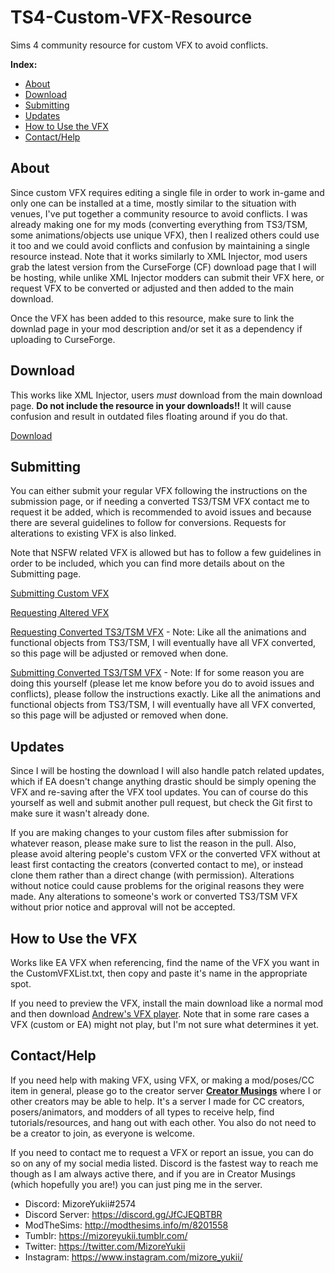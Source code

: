# TS4-Custom-VFX-Resource
Sims 4 community resource for custom VFX to avoid conflicts.

**Index:**
* [About](https://github.com/MizoreYukii/TS4-Custom-VFX-Resource/edit/main/README.md#about)
* [Download](https://github.com/MizoreYukii/TS4-Custom-VFX-Resource/edit/main/README.md#download)
* [Submitting](https://github.com/MizoreYukii/TS4-Custom-VFX-Resource#submitting)
* [Updates](https://github.com/MizoreYukii/TS4-Custom-VFX-Resource#updates)
* [How to Use the VFX](https://github.com/MizoreYukii/TS4-Custom-VFX-Resource#how-to-use-the-vfx)
* [Contact/Help](https://github.com/MizoreYukii/TS4-Custom-VFX-Resource#contacthelp)

## About
Since custom VFX requires editing a single file in order to work in-game and only one can be installed at a time, mostly similar to the situation with venues, I've put together a community resource to avoid conflicts. I was already making one for my mods (converting everything from TS3/TSM, some animations/objects use unique VFX), then I realized others could use it too and we could avoid conflicts and confusion by maintaining a single resource instead. Note that it works similarly to XML Injector, mod users grab the latest version from the CurseForge (CF) download page that I will be hosting, while unlike XML Injector modders can submit their VFX here, or request VFX to be converted or adjusted and then added to the main download.

Once the VFX has been added to this resource, make sure to link the downlad page in your mod description and/or set it as a dependency if uploading to CurseForge.

## Download
This works like XML Injector, users _must_ download from the main download page. **Do not include the resource in your downloads!!** It will cause confusion and result in outdated files floating around if you do that.

[Download](https://www.curseforge.com/sims4/mods/custom-vfx-resource)

## Submitting
You can either submit your regular VFX following the instructions on the submission page, or if needing a converted TS3/TSM VFX contact me to request it be added, which is recommended to avoid issues and because there are several guidelines to follow for conversions. Requests for alterations to existing VFX is also linked.

Note that NSFW related VFX is allowed but has to follow a few guidelines in order to be included, which you can find more details about on the Submitting page.

[Submitting Custom VFX](https://github.com/MizoreYukii/TS4-Custom-VFX-Resource/wiki/Submitting-Custom-VFX)

[Requesting Altered VFX](https://github.com/MizoreYukii/TS4-Custom-VFX-Resource/wiki/Requesting-Altered-VFX)

[Requesting Converted TS3/TSM VFX](https://github.com/MizoreYukii/TS4-Custom-VFX-Resource/wiki/Requesting-Converted-TS3-TSM-VFX) - Note: Like all the animations and functional objects from TS3/TSM, I will eventually have all VFX converted, so this page will be adjusted or removed when done.

[Submitting Converted TS3/TSM VFX](https://github.com/MizoreYukii/TS4-Custom-VFX-Resource/wiki/Submitting-Converted-TS3-or-TSM-VFX) - Note: If for some reason you are doing this yourself (please let me know before you do to avoid issues and conflicts), please follow the instructions exactly. Like all the animations and functional objects from TS3/TSM, I will eventually have all VFX converted, so this page will be adjusted or removed when done.

## Updates
Since I will be hosting the download I will also handle patch related updates, which if EA doesn't change anything drastic should be simply opening the VFX and re-saving after the VFX tool updates. You can of course do this yourself as well and submit another pull request, but check the Git first to make sure it wasn't already done.

If you are making changes to your custom files after submission for whatever reason, please make sure to list the reason in the pull. Also, please avoid altering people's custom VFX or the converted VFX without at least first contacting the creators (converted contact to me), or instead clone them rather than a direct change (with permission). Alterations without notice could cause problems for the original reasons they were made. Any alterations to someone's work or converted TS3/TSM VFX without prior notice and approval will not be accepted.

## How to Use the VFX
Works like EA VFX when referencing, find the name of the VFX you want in the CustomVFXList.txt, then copy and paste it's name in the appropriate spot.

If you need to preview the VFX, install the main download like a normal mod and then download [Andrew's VFX player](https://sims4studio.com/post/43316). Note that in some rare cases a VFX (custom or EA) might not play, but I'm not sure what determines it yet.

## Contact/Help
If you need help with making VFX, using VFX, or making a mod/poses/CC item in general, please go to the creator server **[Creator Musings](https://discord.gg/qxz5Kn5)** where I or other creators may be able to help. It's a server I made for CC creators, posers/animators, and modders of all types to receive help, find tutorials/resources, and hang out with each other. You also do not need to be a creator to join, as everyone is welcome.

If you need to contact me to request a VFX or report an issue, you can do so on any of my social media listed. Discord is the fastest way to reach me though as I am always active there, and if you are in Creator Musings (which hopefully you are!) you can just ping me in the server.
- Discord: MizoreYukii#2574
- Discord Server: https://discord.gg/JfCJEQBTBR
- ModTheSims: http://modthesims.info/m/8201558
- Tumblr: https://mizoreyukii.tumblr.com/
- Twitter: https://twitter.com/MizoreYukii
- Instagram: https://www.instagram.com/mizore_yukii/
